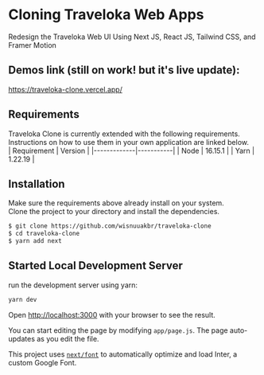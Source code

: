 # Cloning Traveloka Web Apps
Redesign the Traveloka Web UI Using Next JS, React JS, Tailwind CSS, and Framer Motion

## Demos link (still on work! but it's live update): 
https://traveloka-clone.vercel.app/

## Requirements
Traveloka Clone is currently extended with the following requirements.  
Instructions on how to use them in your own application are linked below.  
| Requirement | Version   |
|-------------|-----------|
| Node        |  16.15.1  |
| Yarn        |  1.22.19  |

## Installation
Make sure the requirements above already install on your system.  
Clone the project to your directory and install the dependencies.
```bash
$ git clone https://github.com/wisnuuakbr/traveloka-clone
$ cd traveloka-clone
$ yarn add next
```

## Started Local Development Server
run the development server using yarn:
```bash
yarn dev
```

Open [http://localhost:3000](http://localhost:3000) with your browser to see the result.

You can start editing the page by modifying `app/page.js`. The page auto-updates as you edit the file.

This project uses [`next/font`](https://nextjs.org/docs/basic-features/font-optimization) to automatically optimize and load Inter, a custom Google Font.


